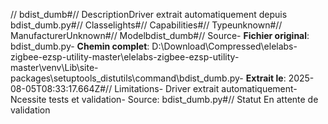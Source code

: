 // bdist_dumb#// DescriptionDriver extrait automatiquement depuis bdist_dumb.py#// Classelights#// Capabilities#// Typeunknown#// ManufacturerUnknown#// Modelbdist_dumb#// Source- **Fichier original**: bdist_dumb.py- **Chemin complet**: D:\Download\Compressed\elelabs-zigbee-ezsp-utility-master\elelabs-zigbee-ezsp-utility-master\venv\Lib\site-packages\setuptools\_distutils\command\bdist_dumb.py- **Extrait le**: 2025-08-05T08:33:17.664Z#// Limitations- Driver extrait automatiquement- Ncessite tests et validation- Source: bdist_dumb.py#// Statut En attente de validation
